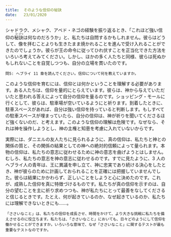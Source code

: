 ```yaml
---
title:  そのような信仰の秘訣
date:   23/01/2020
---
```


シャドラク、メシャク、アベド・ネゴの経験を振り返るとき、「これほど強い信仰の<ruby>秘<rt>ひ</rt>訣<rt>けつ</rt></ruby>は何なのだろうか」と、私たちは自問するかもしれません。彼らはどうして、像を拝むことよりも生きたまま焼かれることを進んで受け入れることができたのでしょうか。彼らが王の命令に従ってひれ伏すことを正当化できた方法をいろいろ考えてみてください。しかし、ほかの多く人たちと同様、彼らは死ぬかもしれないことを自覚しつつも、自分の立場を貫いたのです。

`問5: ヘブライ 11 章を読んでください。信仰について何を教えていますか。`

このような信仰を育むには、信仰とは何かということを理解する必要があります。ある人たちは、信仰を量的にとらえています。彼らは、神から与えていただいたと思われる答えによって自分の信仰を量るのです。ショッピング・モールに行くとして、彼らは、駐車場が空いているようにと祈ります。到着したときに、駐車スペースがあれば、自分は強い信仰を持っていると判断します。もしすべての駐車スペースが埋まっていたら、自分の信仰は、神が祈りを聞いてくださるほど強くないのだ、と考えます。このような信仰の理解は危険です。なぜなら、それは神を操作しようとし、神の主権と知恵を考慮に入れていないからです。

実際には、ダニエルの友人たちに見られるように、真の信仰は、私たちと神との関係の質と、その関係の結果としての神への絶対的信頼によって量られます。本物の信仰は、私たちの意志に従わせるために神の意志を曲げようとはしません。むしろ、私たちの意志を神の意志に従わせるのです。すでに見たように、3 人のヘブライ人の青年は、王に異議を申し立て、神に忠実であり続ける決心をしたとき、神が彼らのために計画しておられることを正確には把握していませんでした。彼らは結果にかかわらず、正しいことをしようと心に決めたのです。これが、成熟した信仰を真に特徴づけるものです。私たちが真の信仰を示すのは、自分の望むことを主に祈り求めつつも、神が私たちにとって最善をなしてくださると信じるときです。たとえ、何が起きているのか、なぜ起きているのか、私たちには理解できないときにも……。

`「ささいなこと」は、私たちの信仰を成長させ、時間をかけて、より大きな挑戦に私たちを備えさせるのに役立ちます。私たちは、「ささいなこと」においても、日々どのようにして信仰を働かせることができますか。いろいろな意味で、なぜ「ささいなこと」に関するテストが最も重要なテストなのですか。`